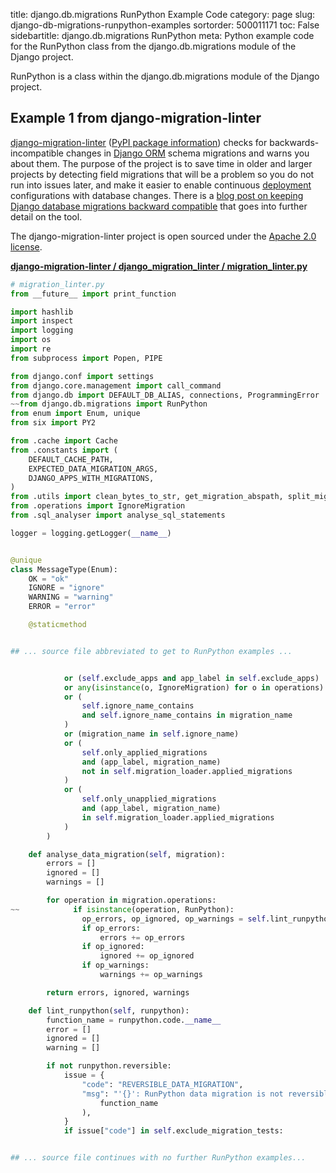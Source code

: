 title: django.db.migrations RunPython Example Code
category: page
slug: django-db-migrations-runpython-examples
sortorder: 500011171
toc: False
sidebartitle: django.db.migrations RunPython
meta: Python example code for the RunPython class from the django.db.migrations module of the Django project.


RunPython is a class within the django.db.migrations module of the Django project.


## Example 1 from django-migration-linter
[django-migration-linter](https://github.com/3YOURMIND/django-migration-linter)
([PyPI package information](https://pypi.org/project/django-migration-linter/))
checks for backwards-incompatible changes in [Django ORM](/django-orm.html)
schema migrations and warns you about them. The purpose of the project is
to save time in older and larger projects by detecting field migrations
that will be a problem so you do not run into issues later, and make it
easier to enable continuous [deployment](/deployment.html) configurations
with database changes. There is a
[blog post on keeping Django database migrations backward compatible](https://medium.com/3yourmind/keeping-django-database-migrations-backward-compatible-727820260dbb)
that goes into further detail on the tool.

The django-migration-linter project is open sourced under the
[Apache 2.0 license](https://github.com/3YOURMIND/django-migration-linter/blob/master/LICENSE).

[**django-migration-linter / django_migration_linter / migration_linter.py**](https://github.com/3YOURMIND/django-migration-linter/blob/master/django_migration_linter/./migration_linter.py)

```python
# migration_linter.py
from __future__ import print_function

import hashlib
import inspect
import logging
import os
import re
from subprocess import Popen, PIPE

from django.conf import settings
from django.core.management import call_command
from django.db import DEFAULT_DB_ALIAS, connections, ProgrammingError
~~from django.db.migrations import RunPython
from enum import Enum, unique
from six import PY2

from .cache import Cache
from .constants import (
    DEFAULT_CACHE_PATH,
    EXPECTED_DATA_MIGRATION_ARGS,
    DJANGO_APPS_WITH_MIGRATIONS,
)
from .utils import clean_bytes_to_str, get_migration_abspath, split_migration_path
from .operations import IgnoreMigration
from .sql_analyser import analyse_sql_statements

logger = logging.getLogger(__name__)


@unique
class MessageType(Enum):
    OK = "ok"
    IGNORE = "ignore"
    WARNING = "warning"
    ERROR = "error"

    @staticmethod


## ... source file abbreviated to get to RunPython examples ...


            or (self.exclude_apps and app_label in self.exclude_apps)
            or any(isinstance(o, IgnoreMigration) for o in operations)
            or (
                self.ignore_name_contains
                and self.ignore_name_contains in migration_name
            )
            or (migration_name in self.ignore_name)
            or (
                self.only_applied_migrations
                and (app_label, migration_name)
                not in self.migration_loader.applied_migrations
            )
            or (
                self.only_unapplied_migrations
                and (app_label, migration_name)
                in self.migration_loader.applied_migrations
            )
        )

    def analyse_data_migration(self, migration):
        errors = []
        ignored = []
        warnings = []

        for operation in migration.operations:
~~            if isinstance(operation, RunPython):
                op_errors, op_ignored, op_warnings = self.lint_runpython(operation)
                if op_errors:
                    errors += op_errors
                if op_ignored:
                    ignored += op_ignored
                if op_warnings:
                    warnings += op_warnings

        return errors, ignored, warnings

    def lint_runpython(self, runpython):
        function_name = runpython.code.__name__
        error = []
        ignored = []
        warning = []

        if not runpython.reversible:
            issue = {
                "code": "REVERSIBLE_DATA_MIGRATION",
                "msg": "'{}': RunPython data migration is not reversible".format(
                    function_name
                ),
            }
            if issue["code"] in self.exclude_migration_tests:


## ... source file continues with no further RunPython examples...

```

